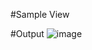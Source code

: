 #Sample View

#Output
![image](https://github.com/user-attachments/assets/75b649ea-7098-42dc-879d-1781763079ed)
